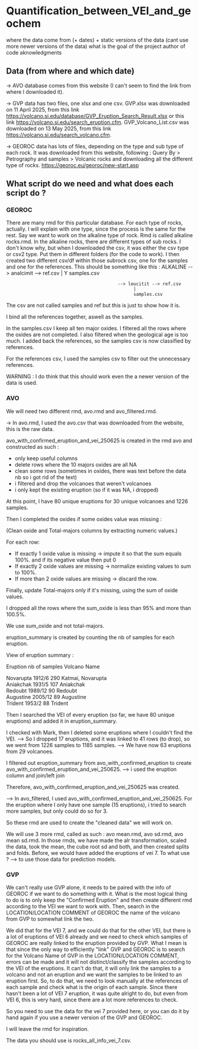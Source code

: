 # Quantification_between_VEI_and_geochem
where the data come from (+ dates) + static versions of the data (cant use more newer versions of the data)
what is the goal of the project
author of code
aknowledgments

## Data (from where and which date)

-> AVO database comes from this website (I can't seem to find the link from where I downloaded it).

-> GVP data has two files, one xlsx and one csv. 
    GVP.xlsx was downloaded on 11 April 2025, from this link https://volcano.si.edu/database/GVP_Eruption_Search_Result.xlsx or this link https://volcano.si.edu/search_eruption.cfm.
    GVP_Volcano_List.csv was downloaded on 13 May 2025, from this link https://volcano.si.edu/search_volcano.cfm. 
    
-> GEOROC data has lots of files, depending on the type and sub type of each rock.
It was downloaded from this website, following : Query By > Petrography and samples > Volcanic rocks and downloading all the different type of rocks. https://georoc.eu/georoc/new-start.asp


## What script do we need and what does each script do ?

### GEOROC

There are many rmd for this particular database. For each type of rocks, actually. I will explain with one type, since the process is the same for the rest. 
Say we want to work on the alkaline type of rock. Rmd is called alkaline rocks.rmd. 
In the alkaline rocks, there are different types of sub rocks. I don't know why, but when I downloaded the csv, it was either the csv type or csv2 type. Put them in different folders (for the code to work).
I then created two different csv/df within those subrock csv, one for the samples and one for the references. 
This should be something like this : ALKALINE --> analcimit --> ref.csv
                                                      |
                                                      Y
                                                      samples.csv
                                                      
                                              --> leucitit --> ref.csv
                                                    |
                                                    samples.csv
                                                    
                                                    
The csv are not called samples and ref but this is just to show how it is.

I bind all the references together, aswell as the samples. 

In the samples.csv I keep all ten major oxides. 
I filtered all the rows where the oxides are not completed.
I also filtered when the geological age is too much. 
I added back the references, so the samples csv is now classified by references.

For the references csv, I used the samples csv to filter out the unnecessary references. 


WARNING : I do think that this should work even the a newer version of the data is used. 

### AVO

We will need two different rmd, avo.rmd and avo_filtered.rmd.

-> In avo.rmd, I used the avo.csv that was downloaded from the website, this is the raw data. 

avo_with_confirmed_eruption_and_vei_250625 is created in the rmd avo and constructed as such :

- only keep useful columns
- delete rows where the 10 majors oxides are all NA
- clean some rows (sometimes in oxides, there was text before the data nb so i got rid of the text)
- i filtered and drop the volcanoes that weren't volcanoes
- i only kept the existing eruption (so if it was NA, i dropped)
 
At this point, I have 80 unique eruptions for 30 unique volcanoes and 1226 samples.
 
 
Then I completed the oxides if some oxides value was missing : 
 
(Clean oxide and Total-majors columns by extracting numeric values.)

For each row:

- If exactly 1 oxide value is missing → impute it so that the sum equals 100%. and if its negative value then put 0
- If exactly 2 oxide values are missing → normalize existing values to sum to 100%.
- If more than 2 oxide values are missing → discard the row.

Finally, update Total-majors only if it's missing, using the sum of oxide values.


I dropped all the rows where the sum_oxide is less than 95% and more than 100.5%.

We use sum_oxide and not total-majors.


eruption_summary is created by counting the nb of samples for each eruption. 

View of eruption summary : 

Eruption            nb of samples         Volcano Name

Novarupta 1912/6	  290	                  Katmai, Novarupta		
Aniakchak 1931/5	  107	                  Aniakchak		
Redoubt 1989/12	    90	                  Redoubt		
Augustine 2005/12	  89	                  Augustine		
Trident 1953/2	    88                  	Trident


Then I searched the VEI of every eruption (so far, we have 80 unique eruptions) and added it in eruption_summary.

I checked with Mark, then I deleted some eruptions where I couldn't find the VEI. 
--> So I dropped 17 eruptions, and it was linked to 41 rows (to drop), so we went from 1226 samples to 1185 samples.
--> We have now 63 eruptions from 29 volcanoes. 


I filtered out eruption_summary from avo_with_confirmed_eruption to create avo_with_confirmed_eruption_and_vei_250625.
--> i used the eruption column and join/left join


Therefore, avo_with_confirmed_eruption_and_vei_250625 was created. 

--> In avo_filtered, I used avo_with_confirmed_eruption_and_vei_250625.
For the eruption where I only have one sample (15 eruptions), i tried to search more samples, but only could do so for 3. 


So these rmd are used to create the "cleaned data" we will work on. 


We will use 3 more rmd, called as such : avo mean.rmd, avo sd.rmd, avo mean sd.rmd.
In those rmds, we have made the alr transformation, scaled the data, took the mean, the cube root sd and both, and then created splits and folds. Before, we would have added the eruptions of vei 7.
To what use ? --> to use those data for prediction models.


### GVP

We can't really use GVP alone, it needs to be paired with the info of GEOROC if we want to do something with it. 
What is the most logical thing to do is to only keep the "Confirmed Eruption" and then create different rmd according to the VEI we want to work with. Then, search in the LOCATION/LOCATION COMMENT of GEOROC the name of the volcano from GVP to somewhat link the two.

We did that for the VEI 7, and we could do that for the other VEI, but there is a lot of eruptions of VEI 6 already and we need to check which samples of GEOROC are really linked to the eruption provided by GVP. 
What I mean is that since the only way to efficiently "link" GVP and GEOROC is to search for the Volcano Name of GVP in the LOCATION/LOCATION COMMENT, errors can be made and it will not distinct/classify the samples according to the VEI of the eruptions. It can't do that, it will only link the samples to a volcano and not an eruption and we want the samples to be linked to an eruption first.
So, to do that, we need to look manually at the references of each sample and check what is the origin of each sample. 
Since there hasn't been a lot of VEI 7 eruption, it was quite alright to do, but even from VEI 6, this is very hard, since there are a lot more references to check.

So you need to use the data for the vei 7 provided here, or you can do it by hand again if you use a newer version of the GVP and GEOROC. 

I will leave the rmd for inspiration. 

The data you should use is rocks_all_info_vei_7.csv.







